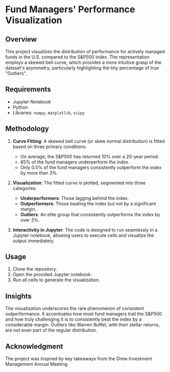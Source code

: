 # Fund Managers' Performance Visualization

## Overview
This project visualizes the distribution of performance for actively managed funds in the U.S. compared to the S&P500 index. The representation employs a skewed bell curve, which provides a more intuitive grasp of the dataset's asymmetry, particularly highlighting the tiny percentage of true "Outliers".

## Requirements

- Jupyter Notebook
- Python
- Libraries: `numpy`, `matplotlib`, `scipy`

## Methodology

1. **Curve Fitting**: A skewed bell curve (or skew normal distribution) is fitted based on three primary conditions:
   - On average, the S&P500 has returned 10% over a 20-year period.
   - 85% of the fund managers underperform the index.
   - Only 0.5% of the fund managers consistently outperform the index by more than 3%.

2. **Visualization**: The fitted curve is plotted, segmented into three categories:
   - **Underperformers**: Those lagging behind the index.
   - **Outperformers**: Those beating the index but not by a significant margin.
   - **Outliers**: An elite group that consistently outperforms the index by over 3%.

3. **Interactivity in Jupyter**: The code is designed to run seamlessly in a Jupyter notebook, allowing users to execute cells and visualize the output immediately.

## Usage

1. Clone the repository.
2. Open the provided Jupyter notebook.
3. Run all cells to generate the visualization.

## Insights
The visualization underscores the rare phenomenon of consistent outperformance. It accentuates how most fund managers trail the S&P500 and how truly challenging it is to consistently beat the index by a considerable margin. Outliers like Warren Buffet, with their stellar returns, are not even part of the regular distribution.

## Acknowledgment
The project was inspired by key takeaways from the Drew Investment Management Annual Meeting.

